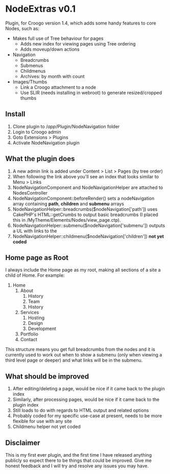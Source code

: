 # NodeExtras v0.1 #

Plugin, for Croogo version 1.4, which adds some handy features to core Nodes, such as:

- Makes full use of Tree behaviour for pages
    - Adds new index for viewing pages using Tree ordering
    - Adds moveup/down actions
- Navigation
    - Breadcrumbs
    - Submenus
    - Childmenus
    - Archives: by month with count
- Images/Thumbs
    - Link a Croogo attachment to a node
    - Use SLIR (needs installing in webroot) to generate resized/cropped thumbs

## Install ##
1. Clone plugin to /*app*/Plugin/NodeNavigation folder
2. Login to Croogo admin
3. Goto Extensions > Plugins
4. Activate NodeNavigation plugin

## What the plugin does ##
1. A new admin link is added under Content > List > Pages (by tree order)
2. When following the link above you'll see an index that looks similar to Menu > Links
3. NodeNavigationComponent and NodeNavigationHelper are attached to NodesController
4. NodeNavigationComponent::beforeRender() sets a nodeNavigation array containing __path__, __children__ and __submenu__ arrays
5. NodeNavigationHelper::breadcrumbs($nodeNavigation['path']) uses CakePHP's HTML::getCrumbs to output basic breadcrumbs (I placed this in /MyTheme/Elements/Nodes/view_page.ctp).
6. NodeNavigationHelper::submenu($nodeNavigation['submenu']) outputs a UL with links to the 
7. NodeNavigationHelper::childmenu($nodeNavigation['children']) __not yet coded__

## Home page as Root ##
I always include the Home page as my root, making all sections of a site a child of Home.  For example:

1. Home
    1. About
        1. History
        1. Team
        1. History
    1. Services
        1. Hosting
        1. Design
        1. Development
    2. Portfolio
    3. Contact

This structure means you get full breadcrumbs from the nodes and it is currently used to work out when to show a submenu (only when viewing a third level page or deeper) and what links will be in the submenu.

## What should be improved ##
1. After editing/deleting a page, would be nice if it came back to the plugin index
2. Similarly, after processing pages, would be nice if it came back to the plugin index
3. Still loads to do with regards to HTML output and related options
4. Probably coded for my specific use-case at present, needs to be more flexible for use with any site
5. Childmenu helper not yet coded

## Disclaimer ##
This is my first ever plugin, and the first time I have released anything publicly so expect there to be things that could be improved.  Give me honest feedback and I will try and resolve any issues you may have.
